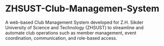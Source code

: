 # ZHSUST-Club-Managemen-System
A web-based Club Management System developed for Z.H. Sikder University of Science and Technology (ZHSUST) to streamline and automate club operations such as member management, event coordination, communication, and role-based access.
